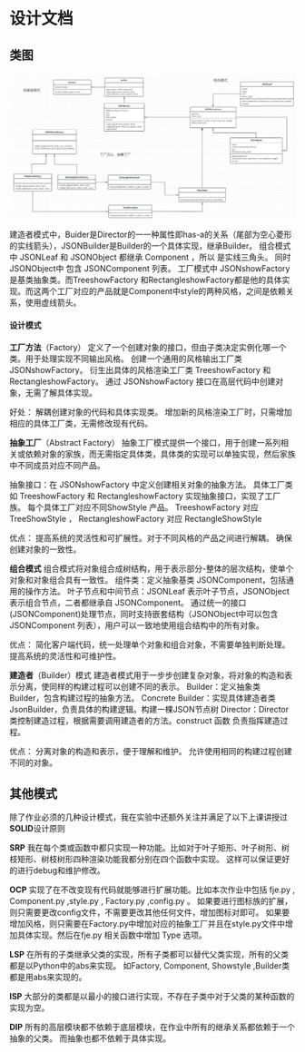 # 设计文档


## 类图
![alt 属性文本](./类图.png "类图")


建造者模式中，Buider是Director的一一种属性即has-a的关系（尾部为空心菱形的实线箭头），JSONBuilder是Builder的一个具体实现，继承Builder。
组合模式中 JSONLeaf 和 JSONObject 都继承 Component ，所以 是实线三角头。 同时 JSONObject中 包含 JSONComponent 列表。
工厂模式中 JSONshowFactory 是基类抽象类。而TreeshowFactory 和RectangleshowFactory都是他的具体实现。而这两个工厂对应的产品就是Component中style的两种风格，之间是依赖关系，使用虚线箭头。



#### 设计模式

**工厂方法**（Factory）
定义了一个创建对象的接口，但由子类决定实例化哪一个类。用于处理实现不同输出风格。
创建一个通用的风格输出工厂类 JSONshowFactory。
衍生出具体的风格渲染工厂类 TreeshowFactory 和 RectangleshowFactory。
通过 JSONshowFactory 接口在高层代码中创建对象，无需了解具体实现。

好处：
解耦创建对象的代码和具体实现类。
增加新的风格渲染工厂时，只需增加相应的具体工厂类，无需修改现有代码。



**抽象工厂**（Abstract Factory）
抽象工厂模式提供一个接口，用于创建一系列相关或依赖对象的家族，而无需指定具体类，具体类的实现可以单独实现，然后家族中不同成员对应不同产品。

抽象接口：在 JSONshowFactory 中定义创建相关对象的抽象方法。
具体工厂类如 TreeshowFactory 和 RectangleshowFactory 实现抽象接口，实现了工厂族。
每个具体工厂对应不同ShowStyle 产品。  TreeshowFactory 对应 TreeShowStyle ， RectangleshowFactory 对应 RectangleShowStyle


优点：
提高系统的灵活性和可扩展性。对于不同风格的产品之间进行解耦。
确保创建对象的一致性。


**组合模式**
组合模式将对象组合成树结构，用于表示部分-整体的层次结构，使单个对象和对象组合具有一致性。
组件类：定义抽象基类 JSONComponent，包括通用的操作方法。
叶子节点和中间节点：JSONLeaf 表示叶子节点，JSONObject 表示组合节点，二者都继承自 JSONComponent。
通过统一的接口(JSONComponent)处理节点，同时支持嵌套结构（JSONObject中可以包含 JSONComponent 列表），用户可以一致地使用组合结构中的所有对象。

优点：
简化客户端代码，统一处理单个对象和组合对象，不需要单独判断处理。
提高系统的灵活性和可维护性。


**建造者**（Builder）模式
建造者模式用于一步步创建复杂对象，将对象的构造和表示分离，使同样的构建过程可以创建不同的表示。
Builder：定义抽象类 Builder，包含构建过程的抽象方法。
Concrete Builder：实现具体建造者类 JsonBuilder，负责具体的构建逻辑。构建一棵JSON节点树
Director：Director 类控制建造过程，根据需要调用建造者的方法。construct 函数 负责指挥建造过程。

优点：
分离对象的构造和表示，便于理解和维护。
允许使用相同的构建过程创建不同的对象。



## 其他模式
除了作业必须的几种设计模式，我在实验中还额外关注并满足了以下上课讲授过**SOLID**设计原则

**SRP**  我在每个类或函数中都只实现一种功能。比如对于叶子矩形、叶子树形、树枝矩形、树枝树形四种渲染功能我都分别在四个函数中实现。 这样可以保证更好的进行debug和维护修改。

**OCP**  实现了在不改变现有代码就能够进行扩展功能。比如本次作业中包括  fje.py , Component.py ,style.py , Factory.py ,config.py  。
如果要进行图标族的扩展，则只需要更改config文件，不需要更改其他任何文件，增加图标对即可。
如果要增加风格，则只需要在Factory.py中增加对应的抽象工厂并且在style.py文件中增加具体实现。然后在fje.py  相关函数中增加  Type 选项。

**LSP**  在所有的子类继承父类的实现，所有子类都可以替代父类实现，所有的父类都是以Python中的abs来实现。 如Factory, Component, Showstyle ,Builder类都是用abs来实现的。

**ISP**  大部分的类都是以最小的接口进行实现，不存在子类中对于父类的某种函数的实现为空。 

**DIP**  所有的高层模块都不依赖于底层模块，在作业中所有的继承关系都依赖于一个抽象的父类。  而抽象也都不依赖于具体实现。





